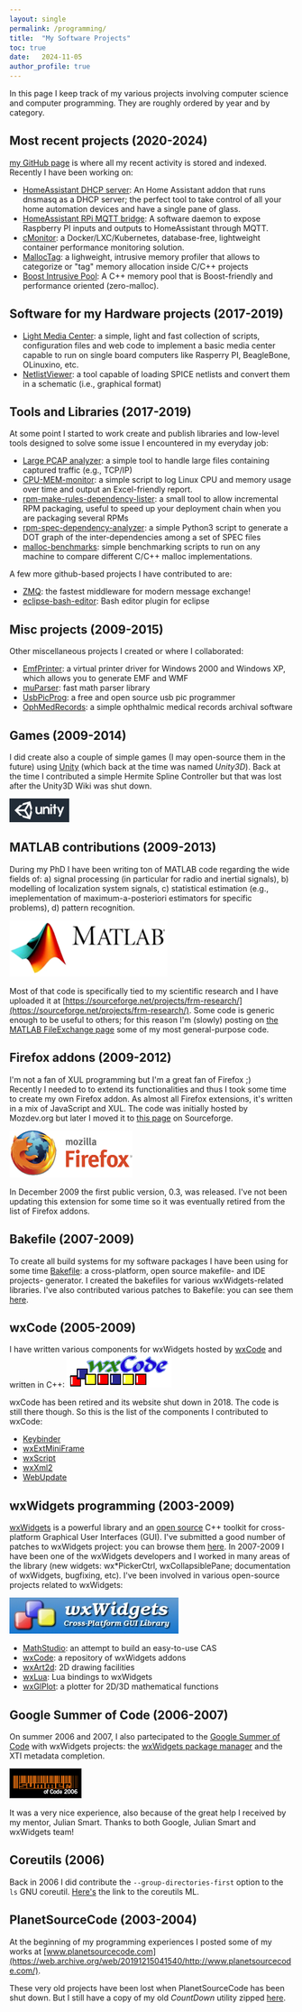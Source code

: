 ```yaml
---
layout: single
permalink: /programming/
title:  "My Software Projects"
toc: true
date:   2024-11-05
author_profile: true
---
```

  
In this page I keep track of my various projects involving computer science and computer programming. They are roughly ordered by year and by category.

## Most recent projects (2020-2024)

[my GitHub page](https://github.com/f18m?tab=repositories) is where all my recent activity is stored
and indexed.
Recently I have been working on:

* [HomeAssistant DHCP server](https://github.com/f18m/ha-addon-dnsmasq-dhcp-server): An Home Assistant addon that runs dnsmasq as a DHCP server; the perfect tool to take control of all your home automation devices and have a single pane of glass.
* [HomeAssistant RPi MQTT bridge](https://github.com/f18m/rpi2home-assistant): A software daemon to expose Raspberry PI inputs and outputs to HomeAssistant through MQTT.
* [cMonitor](https://github.com/f18m/cmonitor): a Docker/LXC/Kubernetes, database-free, lightweight container performance monitoring solution.
* [MallocTag](https://github.com/f18m/malloc-tag): a lighweight, intrusive memory profiler that allows to categorize or "tag" memory allocation inside C/C++ projects
* [Boost Intrusive Pool](https://github.com/f18m/boost-intrusive-pool): A C++ memory pool that is Boost-friendly and performance oriented (zero-malloc).


## Software for my Hardware projects (2017-2019) 

*   [Light Media Center](https://github.com/f18m/light-media-center): a simple, light and fast collection of scripts, configuration files and web code to implement a basic media center capable to run on single board computers like Rasperry PI, BeagleBone, OLinuxino, etc.
*   [NetlistViewer](https://github.com/f18m/netlist-viewer): a tool capable of loading SPICE netlists and convert them in a schematic (i.e., graphical format)


## Tools and Libraries (2017-2019) 

At some point I started to work create and publish libraries and low-level tools designed
to solve some issue I encountered in my everyday job:

*   [Large PCAP analyzer](https://github.com/f18m/large-pcap-analyzer): a simple tool to handle large files containing captured traffic (e.g., TCP/IP)
*   [CPU-MEM-monitor](https://github.com/f18m/CPU-MEM-monitor): a simple script to log Linux CPU and memory usage over time and output an Excel-friendly report.
*   [rpm-make-rules-dependency-lister](https://github.com/f18m/rpm-make-rules-dependency-lister): a small tool to allow incremental RPM packaging, useful to speed up your deployment chain when you are packaging several RPMs
*   [rpm-spec-dependency-analyzer](https://github.com/f18m/rpm-spec-dependency-analyzer): a simple Python3 script to generate a DOT graph of the inter-dependencies among a set of SPEC files
*   [malloc-benchmarks](https://github.com/f18m/malloc-benchmarks): simple benchmarking scripts to run on any machine to compare different C/C++ malloc implementations.

A few more github-based projects I have contributed to are:

*   [ZMQ](https://github.com/zeromq/libzmq): the fastest middleware for modern message exchange!
*   [eclipse-bash-editor](https://github.com/de-jcup/eclipse-bash-editor): Bash editor plugin for eclipse


## Misc projects (2009-2015)

Other miscellaneous projects I created or where I collaborated:

*   [EmfPrinter](https://emfprinter.sf.net): a virtual printer driver for Windows 2000 and Windows XP, which allows you to generate EMF and WMF
*   [muParser](https://beltoforion.de/en/muparser/): fast math parser library
*   [UsbPicProg](https://usbpicprog.org/): a free and open source usb pic programmer
*   [OphMedRecords](https://ophmedrecords.sf.net/): a simple ophthalmic medical records archival software


## Games (2009-2014) 

I did create also a couple of simple games (I may open-source them in the future) using [Unity](https://unity.com/) (which back at the time was named _Unity3D_).
Back at the time I contributed a simple Hermite Spline Controller but that was lost after the Unity3D Wiki was shut down.

![Unity3D](/assets/images/unity3d.png) 


## MATLAB contributions (2009-2013) 

During my PhD I have been writing ton of MATLAB code regarding the wide fields of: a) signal processing (in particular for radio and inertial signals), b) modelling of localization system signals, c) statistical estimation (e.g., imeplementation of maximum-a-posteriori estimators for specific problems), d) pattern recognition.

![MATLAB](/assets/images/matlab.png)

Most of that code is specifically tied to my scientific research and I have uploaded it at [https://sourceforge.net/projects/frm-research/](https://sourceforge.net/projects/frm-research/). Some code is generic enough to be useful to others; for this reason I'm (slowly) posting on [the MATLAB FileExchange page](https://it.mathworks.com/matlabcentral/profile/authors/2008460?detail=all) some of my most general-purpose code.


## Firefox addons (2009-2012)

I'm not a fan of XUL programming but I'm a great fan of Firefox ;)  
Recently I needed to to extend its functionalities and thus I took some time to create my own Firefox addon. As almost all Firefox extensions, it's written in a mix of JavaScript and XUL. The code was initially hosted by Mozdev.org but later I moved it to [this page](https://sourceforge.net/projects/contextcalc/) on Sourceforge.

![Firefox](/assets/images/firefox.png)

In December 2009 the first public version, 0.3, was released. I've not been updating this extension for some time so it was eventually retired from the list of Firefox addons.

## Bakefile (2007-2009)

To create all build systems for my software packages I have been using for some time [Bakefile](https://github.com/vslavik/bakefile): a cross-platform, open source makefile- and IDE projects- generator. I created the bakefiles for various wxWidgets-related libraries.
I've also contributed various patches to Bakefile: you can see them [here](https://sourceforge.net/tracker/?atid=568031&group_id=83016&func=browse&by_submitter=frm).


## wxCode (2005-2009)

I have written various components for wxWidgets hosted by [wxCode](https://wxcode.sourceforge.net) and written in C++:
![wxCode](/assets/images/wxcodelogo2.png)

wxCode has been retired and its website shut down in 2018.
The code is still there though. So this is the list of the components I contributed to wxCode:

*   [Keybinder](https://sourceforge.net/p/wxcode/code/HEAD/tree/trunk/wxCode/components/keybinder)
*   [wxExtMiniFrame](https://sourceforge.net/p/wxcode/code/HEAD/tree/trunk/wxCode/components/extminiframe)
*   [wxScript](https://sourceforge.net/p/wxcode/code/HEAD/tree/trunk/wxCode/components/wxscript)
*   [wxXml2](https://sourceforge.net/p/wxcode/code/HEAD/tree/trunk/wxCode/components/wxxml2)
*   [WebUpdate](https://sourceforge.net/p/wxcode/code/HEAD/tree/trunk/wxCode/components/webupdate)


## wxWidgets programming (2003-2009) 
[wxWidgets](https://www.wxwidgets.org) is a powerful library and an [open source](https://www.opensource.org) C++ toolkit for cross-platform Graphical User Interfaces (GUI). I've submitted a good number of patches to wxWidgets project: you can browse them [here](https://trac.wxwidgets.org/query?status=accepted&status=closed&status=confirmed&status=infoneeded&status=infoneeded_new&status=new&status=portneeded&status=reopened&group=component&reporter=%24USER&order=priority). In 2007-2009 I have been one of the wxWidgets developers and I worked in many areas of the library (new widgets: wx\*PickerCtrl, wxCollapsiblePane; documentation of wxWidgets, bugfixing, etc). I've been involved in various open-source projects related to wxWidgets:

![wxWidgets](/assets/images/wxlogo.jpg)

*   [MathStudio](https://mathstudio.sf.net): an attempt to build an easy-to-use CAS
*   [wxCode](https://wxcode.sf.net): a repository of wxWidgets addons
*   [wxArt2d](https://wxart2d.sf.net): 2D drawing facilities
*   [wxLua](https://wxlua.sf.net): Lua bindings to wxWidgets
*   [wxGlPlot](https://mathdev.sf.net): a plotter for 2D/3D mathematical functions

  
## Google Summer of Code (2006-2007)

On summer 2006 and 2007, I also partecipated to the [Google Summer of Code](https://code.google.com/soc/) with wxWidgets projects: the [wxWidgets package manager](https://wiki.wxwidgets.org/ComponentManager) and the XTI metadata completion.

![GSoc](/assets/images/soc2007.gif)

It was a very nice experience, also because of the great help I received by my mentor, Julian Smart. Thanks to both Google, Julian Smart and wxWidgets team!

## Coreutils (2006) 

Back in 2006 I did contribute the `--group-directories-first` option to the `ls` GNU coreutil. [Here's](https://lists.gnu.org/archive/html/bug-coreutils/2006-01/msg00000.html) the link to the coreutils ML.


## PlanetSourceCode (2003-2004)

At the beginning of my programming experiences I posted some of my works at [www.planetsourcecode.com](https://web.archive.org/web/20191215041540/http://www.planetsourcecode.com/).

These very old projects have been lost when PlanetSourceCode has been shut down.
But I still have a copy of my old _CountDown_ utility zipped [here](/assets/prog/countdown.zip).


